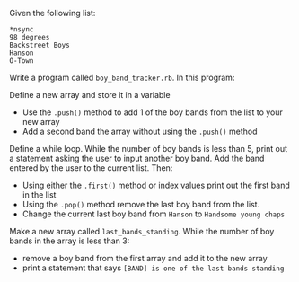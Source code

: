 Given the following list:
```
*nsync
98 degrees
Backstreet Boys
Hanson
O-Town
```

Write a program called `boy_band_tracker.rb`. In this program:

Define a new array and store it in a variable

* Use the `.push()` method to add 1 of the boy bands from the list to your new array
* Add a second band the array without using the `.push()` method

Define a while loop. While the number of boy bands is less than 5, print out a statement asking the user to input another boy band. Add the band entered by the user to the current list. Then:

* Using either the `.first()` method or index values print out the first band in the list
* Using the `.pop()` method remove the last boy band from the list.
* Change the current last boy band from `Hanson` to `Handsome young chaps`

Make a new array called `last_bands_standing`. While the number of boy bands in the array is less than 3:

* remove a boy band from the first array and add it to the new array
* print a statement that says `[BAND] is one of the last bands standing`

